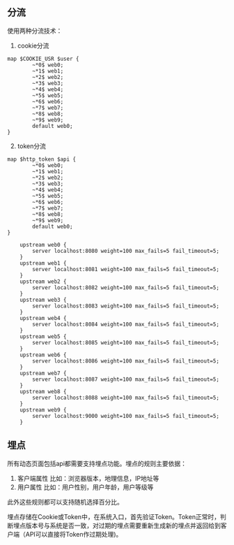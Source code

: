 ## 分流
使用两种分流技术：
1. cookie分流
```
map $COOKIE_USR $user {
		~*0$ web0;
		~*1$ web1;
		~*2$ web2;
		~*3$ web3;
		~*4$ web4;
		~*5$ web5;
		~*6$ web6;
		~*7$ web7;
		~*8$ web8;
		~*9$ web9;
		default web0;
}
```
2. token分流
```
map $http_token $api {
		~*0$ web0;
		~*1$ web1;
		~*2$ web2;
		~*3$ web3;
		~*4$ web4;
		~*5$ web5;
		~*6$ web6;
		~*7$ web7;
		~*8$ web8;
		~*9$ web9;
		default web0;
}
```
```	
    upstream web0 {
		server localhost:8080 weight=100 max_fails=5 fail_timeout=5;
	}
	upstream web1 {
		server localhost:8081 weight=100 max_fails=5 fail_timeout=5;
	}
	upstream web2 {
		server localhost:8082 weight=100 max_fails=5 fail_timeout=5;
	}
	upstream web3 {
		server localhost:8083 weight=100 max_fails=5 fail_timeout=5;
	}
	upstream web4 {
		server localhost:8084 weight=100 max_fails=5 fail_timeout=5;
	}
	upstream web5 {
		server localhost:8085 weight=100 max_fails=5 fail_timeout=5;
	}
	upstream web6 {
		server localhost:8086 weight=100 max_fails=5 fail_timeout=5;
	}
	upstream web7 {
		server localhost:8087 weight=100 max_fails=5 fail_timeout=5;
	}
	upstream web8 {
		server localhost:8088 weight=100 max_fails=5 fail_timeout=5;
	}
	upstream web9 {
		server localhost:9000 weight=100 max_fails=5 fail_timeout=5;
	}
```	
## 埋点

所有动态页面包括api都需要支持埋点功能。埋点的规则主要依据：
1. 客户端属性
比如：浏览器版本，地理信息，IP地址等
2. 用户属性
比如：用户性别，用户年龄，用户等级等

此外这些规则都可以支持随机选择百分比。

埋点存储在Cookie或Token中，在系统入口，首先验证Token。Token正常时，判断埋点版本号与系统是否一致，对过期的埋点需要重新生成新的埋点并返回给到客户端（API可以直接将Token作过期处理)。
